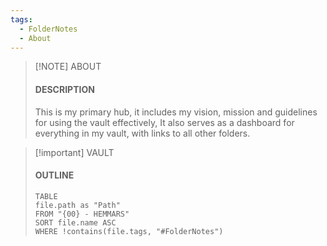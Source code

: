 ```yaml
---
tags:
  - FolderNotes
  - About
---
```

> [!NOTE] ABOUT
> #### DESCRIPTION
> This is my primary hub, it includes my vision, mission and guidelines for using the vault effectively, It also serves as a dashboard for everything in my vault, with links to all other folders.

> [!important] VAULT
> #### OUTLINE
> ```dataview
> TABLE
> file.path as "Path"
> FROM "{00} - HEMMARS"
> SORT file.name ASC
> WHERE !contains(file.tags, "#FolderNotes")
> ```
